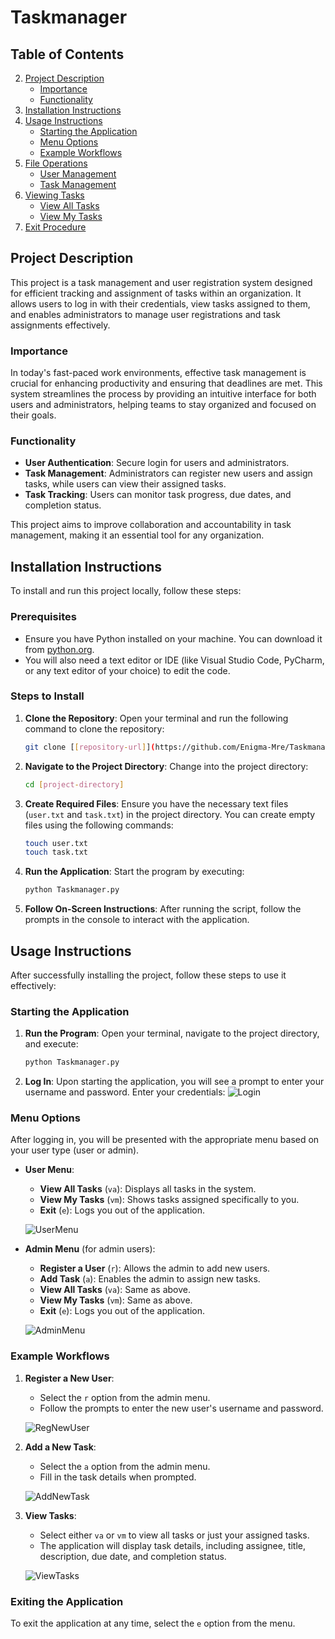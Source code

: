 # Taskmanager

## Table of Contents

2. [Project Description](#project-description)
   - [Importance](#importance)
   - [Functionality](#functionality)
3. [Installation Instructions](#installation-instructions)
4. [Usage Instructions](#usage-instructions)
   - [Starting the Application](#starting-the-application)
   - [Menu Options](#menu-options)
   - [Example Workflows](#example-workflows)
7. [File Operations](#file-operations)
   - [User Management](#user-management)
   - [Task Management](#task-management)
8. [Viewing Tasks](#viewing-tasks)
   - [View All Tasks](#view-all-tasks)
   - [View My Tasks](#view-my-tasks)
10. [Exit Procedure](#exit-procedure)


## Project Description

This project is a task management and user registration system designed for efficient tracking and assignment of tasks within an organization. It allows users to log in with their credentials, view tasks assigned to them, and enables administrators to manage user registrations and task assignments effectively.

### Importance

In today's fast-paced work environments, effective task management is crucial for enhancing productivity and ensuring that deadlines are met. This system streamlines the process by providing an intuitive interface for both users and administrators, helping teams to stay organized and focused on their goals.

### Functionality

- **User Authentication**: Secure login for users and administrators.
- **Task Management**: Administrators can register new users and assign tasks, while users can view their assigned tasks.
- **Task Tracking**: Users can monitor task progress, due dates, and completion status.

This project aims to improve collaboration and accountability in task management, making it an essential tool for any organization.


## Installation Instructions

To install and run this project locally, follow these steps:

### Prerequisites

- Ensure you have Python installed on your machine. You can download it from [python.org](https://www.python.org/downloads/).
- You will also need a text editor or IDE (like Visual Studio Code, PyCharm, or any text editor of your choice) to edit the code.

### Steps to Install

1. **Clone the Repository**:
   Open your terminal and run the following command to clone the repository:
   ```bash
   git clone [[repository-url]](https://github.com/Enigma-Mre/Taskmanager/edit/main/README.md)
   ```

2. **Navigate to the Project Directory**:
   Change into the project directory:
   ```bash
   cd [project-directory]
   ```

3. **Create Required Files**:
   Ensure you have the necessary text files (`user.txt` and `task.txt`) in the project directory. You can create empty files using the following commands:
   ```bash
   touch user.txt
   touch task.txt
   ```

4. **Run the Application**:
   Start the program by executing:
   ```bash
   python Taskmanager.py
   ```

5. **Follow On-Screen Instructions**:
   After running the script, follow the prompts in the console to interact with the application.
   

## Usage Instructions

After successfully installing the project, follow these steps to use it effectively:

### Starting the Application

1. **Run the Program**:
   Open your terminal, navigate to the project directory, and execute:
   ```bash
   python Taskmanager.py
   ```

2. **Log In**:
   Upon starting the application, you will see a prompt to enter your username and password. Enter your credentials:
   ![Login](https://github.com/user-attachments/assets/2f9ba54a-c7fd-4ff4-b59e-0ba403e411c0)


### Menu Options

After logging in, you will be presented with the appropriate menu based on your user type (user or admin).

- **User Menu**:
  - **View All Tasks** (`va`): Displays all tasks in the system.
  - **View My Tasks** (`vm`): Shows tasks assigned specifically to you.
  - **Exit** (`e`): Logs you out of the application.

  ![UserMenu](https://github.com/user-attachments/assets/17fd5ccf-7999-4aa9-b5c8-2a5eb9b6cccc)


- **Admin Menu** (for admin users):
  - **Register a User** (`r`): Allows the admin to add new users.
  - **Add Task** (`a`): Enables the admin to assign new tasks.
  - **View All Tasks** (`va`): Same as above.
  - **View My Tasks** (`vm`): Same as above.
  - **Exit** (`e`): Logs you out of the application.

  ![AdminMenu](https://github.com/user-attachments/assets/3d836cb7-d03f-4b19-9399-adf41640e514)


### Example Workflows

1. **Register a New User**:
   - Select the `r` option from the admin menu.
   - Follow the prompts to enter the new user's username and password.

   ![RegNewUser](https://github.com/user-attachments/assets/6ffa2f5d-11ac-42b4-9696-304136a1a764)


2. **Add a New Task**:
   - Select the `a` option from the admin menu.
   - Fill in the task details when prompted.

   ![AddNewTask](https://github.com/user-attachments/assets/948b461e-ca79-42b8-af4a-487912dc8fcf)


3. **View Tasks**:
   - Select either `va` or `vm` to view all tasks or just your assigned tasks.
   - The application will display task details, including assignee, title, description, due date, and completion status.

   ![ViewTasks](https://github.com/user-attachments/assets/22b2488f-d3a1-4e9f-a697-b5db7c4de10e)


### Exiting the Application

To exit the application at any time, select the `e` option from the menu.

